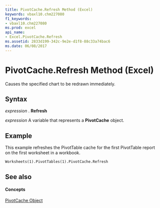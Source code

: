 ```yaml
---
title: PivotCache.Refresh Method (Excel)
keywords: vbaxl10.chm227080
f1_keywords:
- vbaxl10.chm227080
ms.prod: excel
api_name:
- Excel.PivotCache.Refresh
ms.assetid: 2833d199-342c-9e2e-d1f8-88c33a74bac6
ms.date: 06/08/2017
---
```



# PivotCache.Refresh Method (Excel)

Causes the specified chart to be redrawn immediately.


## Syntax

 _expression_ . **Refresh**

 _expression_ A variable that represents a **PivotCache** object.


## Example

This example refreshes the PivotTable cache for the first PivotTable report on the first worksheet in a workbook.


```vb
Worksheets(1).PivotTables(1).PivotCache.Refresh
```


## See also


#### Concepts


[PivotCache Object](Excel.PivotCache.md)

